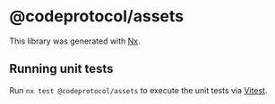 # @codeprotocol/assets

This library was generated with [Nx](https://nx.dev).

## Running unit tests

Run `nx test @codeprotocol/assets` to execute the unit tests via [Vitest](https://vitest.dev/).

